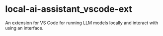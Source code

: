 # local-ai-assistant_vscode-ext
An extension for VS Code for running LLM models locally and interact with using an interface.
